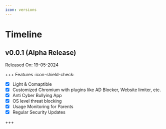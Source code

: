 ```yaml
---
icon: versions
---
```


# Timeline
## v0.0.1 (Alpha Release)

Released On: 19-05-2024

+++ Features :icon-shield-check:

- [x] Light & Comaptible
- [x] Customized Chromium with plugins like AD Blocker, Website limiter, etc.
- [x] Anti Cyber Bullying App
- [x] OS level threat blocking
- [x] Usage Monitoring for Parents
- [x] Regular Security Updates

+++

